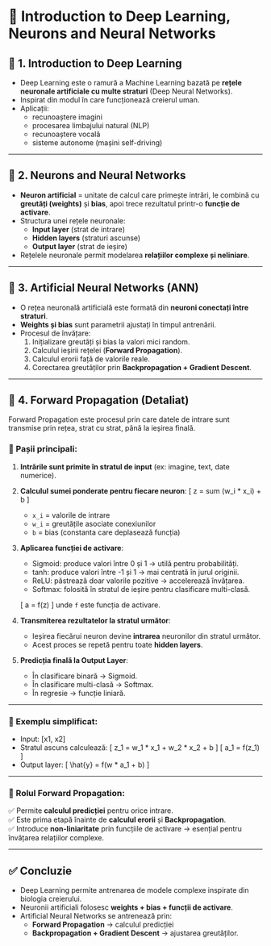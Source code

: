 # 📘 Introduction to Deep Learning, Neurons and Neural Networks

## 🔹 1. Introduction to Deep Learning
- Deep Learning este o ramură a Machine Learning bazată pe **rețele neuronale artificiale cu multe straturi** (Deep Neural Networks).
- Inspirat din modul în care funcționează creierul uman.
- Aplicații:
  - recunoaștere imagini
  - procesarea limbajului natural (NLP)
  - recunoaștere vocală
  - sisteme autonome (mașini self-driving)

---

## 🔹 2. Neurons and Neural Networks
- **Neuron artificial** = unitate de calcul care primește intrări, le combină cu **greutăți (weights)** și **bias**, apoi trece rezultatul printr-o **funcție de activare**.
- Structura unei rețele neuronale:
  - **Input layer** (strat de intrare)
  - **Hidden layers** (straturi ascunse)
  - **Output layer** (strat de ieșire)
- Rețelele neuronale permit modelarea **relațiilor complexe și neliniare**.

---

## 🔹 3. Artificial Neural Networks (ANN)
- O rețea neuronală artificială este formată din **neuroni conectați între straturi**.
- **Weights și bias** sunt parametrii ajustați în timpul antrenării.
- Procesul de învățare:
  1. Inițializare greutăți și bias la valori mici random.
  2. Calculul ieșirii rețelei (**Forward Propagation**).
  3. Calculul erorii față de valorile reale.
  4. Corectarea greutăților prin **Backpropagation + Gradient Descent**.

---

## 🔹 4. Forward Propagation (Detaliat)
Forward Propagation este procesul prin care datele de intrare sunt transmise prin rețea, strat cu strat, până la ieșirea finală.  

### 🔸 Pașii principali:
1. **Intrările sunt primite în stratul de input** (ex: imagine, text, date numerice).
2. **Calculul sumei ponderate pentru fiecare neuron**:
   \[
   z = sum (w_i * x_i) + b
   \]
   - `x_i` = valorile de intrare  
   - `w_i` = greutățile asociate conexiunilor  
   - `b` = bias (constanta care deplasează funcția)

3. **Aplicarea funcției de activare**:
   - Sigmoid: produce valori între 0 și 1 → utilă pentru probabilități.
   - tanh: produce valori între -1 și 1 → mai centrată în jurul originii.
   - ReLU: păstrează doar valorile pozitive → accelerează învățarea.
   - Softmax: folosită în stratul de ieșire pentru clasificare multi-clasă.

   \[
   a = f(z)
   \]
   unde `f` este funcția de activare.

4. **Transmiterea rezultatelor la stratul următor**:
   - Ieșirea fiecărui neuron devine **intrarea** neuronilor din stratul următor.
   - Acest proces se repetă pentru toate **hidden layers**.

5. **Predicția finală la Output Layer**:
   - În clasificare binară → Sigmoid.  
   - În clasificare multi-clasă → Softmax.  
   - În regresie → funcție liniară.

---

### 🔸 Exemplu simplificat:
- Input: [x1, x2]  
- Stratul ascuns calculează:
  \[
  z_1 = w_1 * x_1 + w_2 * x_2 + b
  \]
  \[
  a_1 = f(z_1)
  \]
- Output layer:
  \[
  \hat{y} = f(w * a_1 + b)
  \]

---

### 🔸 Rolul Forward Propagation:
✅ Permite **calculul predicției** pentru orice intrare.  
✅ Este prima etapă înainte de **calculul erorii** și **Backpropagation**.  
✅ Introduce **non-liniaritate** prin funcțiile de activare → esențial pentru învățarea relațiilor complexe.  

---

## ✅ Concluzie
- Deep Learning permite antrenarea de modele complexe inspirate din biologia creierului.
- Neuronii artificiali folosesc **weights + bias + funcții de activare**.
- Artificial Neural Networks se antrenează prin:
  - **Forward Propagation** → calculul predicției
  - **Backpropagation + Gradient Descent** → ajustarea greutăților.
